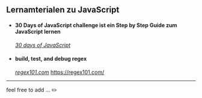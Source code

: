 ## Lernamterialen zu JavaScript


- #### **30 Days of JavaScript challenge ist ein Step by Step Guide zum JavaScript lernen**
  [*30 days of JavaScript*](https://github.com/Asabeneh/30-Days-Of-JavaScript)

- #### build, test, and debug regex
  [*regex101.com*](https://github.com/Asabeneh/30-Days-Of-JavaScript)
https://regex101.com/

---

feel free to add ...  :pencil2:
